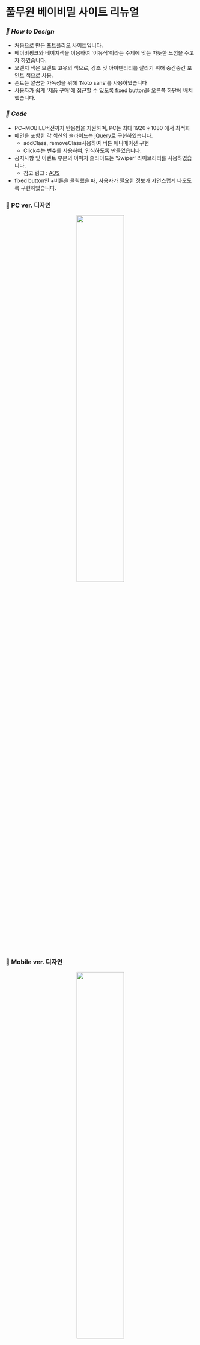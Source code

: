 # 풀무원 베이비밀 사이트 리뉴얼

### *💛 How to Design*
- 처음으로 만든 포트폴리오 사이트입니다.
- 베이비핑크와 베이지색을 이용하여 '이유식'이라는 주제에 맞는 따뜻한 느낌을 주고자 하였습니다.
- 오렌지 색은 브랜드 고유의 색으로, 강조 및 아이덴티티를 살리기 위해 중간중간 포인트 색으로 사용.
- 폰트는 깔끔한 가독성을 위해 'Noto sans'를 사용하였습니다
- 사용자가 쉽게 '제품 구매'에 접근할 수 있도록 fixed button을 오른쪽 하단에 배치했습니다.        

  
### *💛 Code*
- PC~MOBILE버전까지 반응형을 지원하며, PC는 최대 1920＊1080 에서 최적화
- 메인을 포함한 각 섹션의 슬라이드는 jQuery로 구현하였습니다.
  - addClass, removeClass사용하여 버튼 애니메이션 구현
  - Click수는 변수를 사용하여, 인식하도록 만들었습니다.
- 공지사항 및 이벤트 부분의 이미지 슬라이드는 'Swiper' 라이브러리를 사용하였습니다.
  - 참고 링크 : [AOS](https://michalsnik.github.io/aos/)
- fixed button인 +버튼을 클릭했을 때, 사용자가 필요한 정보가 자연스럽게 나오도록 구현하였습니다.



### 💛 PC ver. 디자인
<p align="center"><img src="https://user-images.githubusercontent.com/75009488/111435697-711a3180-8744-11eb-8188-b9eb0062ef98.jpg" width="50%" height="50%"/></p>          
        
        
### 💛 Mobile ver. 디자인
<p align="center"><img src="https://user-images.githubusercontent.com/75009488/111436990-f225f880-8745-11eb-8aab-b9b0c6139872.jpg" width="50%" height="50%"/></p>

